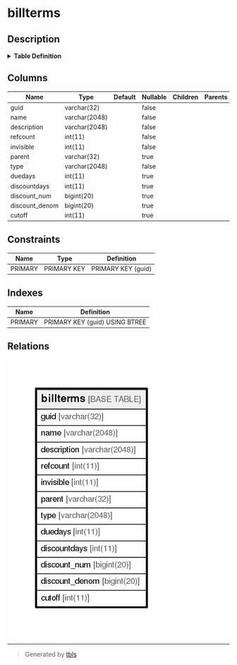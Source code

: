 # billterms

## Description

<details>
<summary><strong>Table Definition</strong></summary>

```sql
CREATE TABLE `billterms` (
  `guid` varchar(32) NOT NULL,
  `name` varchar(2048) NOT NULL,
  `description` varchar(2048) NOT NULL,
  `refcount` int(11) NOT NULL,
  `invisible` int(11) NOT NULL,
  `parent` varchar(32) DEFAULT NULL,
  `type` varchar(2048) NOT NULL,
  `duedays` int(11) DEFAULT NULL,
  `discountdays` int(11) DEFAULT NULL,
  `discount_num` bigint(20) DEFAULT NULL,
  `discount_denom` bigint(20) DEFAULT NULL,
  `cutoff` int(11) DEFAULT NULL,
  PRIMARY KEY (`guid`)
) ENGINE=InnoDB DEFAULT CHARSET=utf8
```

</details>

## Columns

| Name           | Type          | Default | Nullable | Children | Parents | Comment |
| -------------- | ------------- | ------- | -------- | -------- | ------- | ------- |
| guid           | varchar(32)   |         | false    |          |         |         |
| name           | varchar(2048) |         | false    |          |         |         |
| description    | varchar(2048) |         | false    |          |         |         |
| refcount       | int(11)       |         | false    |          |         |         |
| invisible      | int(11)       |         | false    |          |         |         |
| parent         | varchar(32)   |         | true     |          |         |         |
| type           | varchar(2048) |         | false    |          |         |         |
| duedays        | int(11)       |         | true     |          |         |         |
| discountdays   | int(11)       |         | true     |          |         |         |
| discount_num   | bigint(20)    |         | true     |          |         |         |
| discount_denom | bigint(20)    |         | true     |          |         |         |
| cutoff         | int(11)       |         | true     |          |         |         |

## Constraints

| Name    | Type        | Definition         |
| ------- | ----------- | ------------------ |
| PRIMARY | PRIMARY KEY | PRIMARY KEY (guid) |

## Indexes

| Name    | Definition                     |
| ------- | ------------------------------ |
| PRIMARY | PRIMARY KEY (guid) USING BTREE |

## Relations

![er](billterms.png)

---

> Generated by [tbls](https://github.com/k1LoW/tbls)
